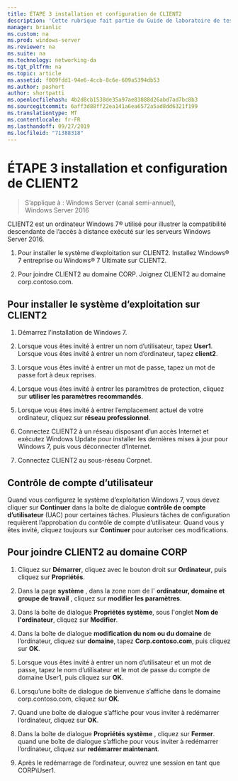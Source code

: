 ```yaml
---
title: ÉTAPE 3 installation et configuration de CLIENT2
description: 'Cette rubrique fait partie du Guide de laboratoire de test : illustrer un déploiement multisite DirectAccess pour Windows Server 2016'
manager: brianlic
ms.custom: na
ms.prod: windows-server
ms.reviewer: na
ms.suite: na
ms.technology: networking-da
ms.tgt_pltfrm: na
ms.topic: article
ms.assetid: f009fdd1-94e6-4ccb-8c6e-609a5394db53
ms.author: pashort
author: shortpatti
ms.openlocfilehash: 4b2d8cb1538de35a97ae83888d26abd7ad7bc8b3
ms.sourcegitcommit: 6aff3d88ff22ea141a6ea6572a5ad8dd6321f199
ms.translationtype: MT
ms.contentlocale: fr-FR
ms.lasthandoff: 09/27/2019
ms.locfileid: "71388318"
---
```

# <a name="step-3-install-and-configure-client2"></a>ÉTAPE 3 installation et configuration de CLIENT2

>S’applique à : Windows Server (canal semi-annuel), Windows Server 2016

CLIENT2 est un ordinateur Windows 7&reg; utilisé pour illustrer la compatibilité descendante de l’accès à distance exécuté sur les serveurs Windows Server 2016.  
  
1. Pour installer le système d’exploitation sur CLIENT2. Installez Windows&reg; 7 entreprise ou Windows&reg; 7 Ultimate sur CLIENT2.  
  
2. Pour joindre CLIENT2 au domaine CORP. Joignez CLIENT2 au domaine corp.contoso.com.  
  
## <a name="to-install-the-operating-system-on-client2"></a>Pour installer le système d’exploitation sur CLIENT2  
  
1.  Démarrez l’installation de Windows 7.  
  
2.  Lorsque vous êtes invité à entrer un nom d’utilisateur, tapez **User1**. Lorsque vous êtes invité à entrer un nom d’ordinateur, tapez **client2**.  
  
3.  Lorsque vous êtes invité à entrer un mot de passe, tapez un mot de passe fort à deux reprises.  
  
4.  Lorsque vous êtes invité à entrer les paramètres de protection, cliquez sur **utiliser les paramètres recommandés**.  
  
5.  Lorsque vous êtes invité à entrer l’emplacement actuel de votre ordinateur, cliquez sur **réseau professionnel**.  
  
6.  Connectez CLIENT2 à un réseau disposant d’un accès Internet et exécutez Windows Update pour installer les dernières mises à jour pour Windows 7, puis vous déconnecter d’Internet.  
  
7.  Connectez CLIENT2 au sous-réseau Corpnet.  
  
## <a name="user-account-control"></a>Contrôle de compte d’utilisateur  
Quand vous configurez le système d’exploitation Windows 7, vous devez cliquer sur **Continuer** dans la boîte de dialogue **contrôle de compte d’utilisateur** (UAC) pour certaines tâches. Plusieurs tâches de configuration requièrent l’approbation du contrôle de compte d’utilisateur. Quand vous y êtes invité, cliquez toujours sur **Continuer** pour autoriser ces modifications.  
  
## <a name="to-join-client2-to-the-corp-domain"></a>Pour joindre CLIENT2 au domaine CORP  
  
1.  Cliquez sur **Démarrer**, cliquez avec le bouton droit sur **Ordinateur**, puis cliquez sur **Propriétés**.  
  
2.  Dans la page **système** , dans la zone nom de l' **ordinateur, domaine et groupe de travail** , cliquez sur **modifier les paramètres**.  
  
3.  Dans la boîte de dialogue **Propriétés système**, sous l'onglet **Nom de l'ordinateur**, cliquez sur **Modifier**.  
  
4.  Dans la boîte de dialogue **modification du nom ou du domaine** de l’ordinateur, cliquez sur **domaine**, tapez **Corp.contoso.com**, puis cliquez sur **OK**.  
  
5.  Lorsque vous êtes invité à entrer un nom d’utilisateur et un mot de passe, tapez le nom d’utilisateur et le mot de passe du compte de domaine User1, puis cliquez sur **OK**.  
  
6.  Lorsqu’une boîte de dialogue de bienvenue s’affiche dans le domaine corp.contoso.com, cliquez sur **OK**.  
  
7.  Quand une boîte de dialogue s’affiche pour vous inviter à redémarrer l’ordinateur, cliquez sur **OK**.  
  
8.  Dans la boîte de dialogue **Propriétés système** , cliquez sur **Fermer**. quand une boîte de dialogue s’affiche pour vous inviter à redémarrer l’ordinateur, cliquez sur **redémarrer maintenant**.  
  
9. Après le redémarrage de l’ordinateur, ouvrez une session en tant que CORP\User1.
